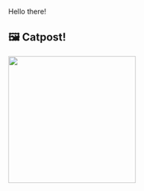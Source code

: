 Hello there!



## 🖼️ Catpost!

<sub>
    <img src="https://cdn2.thecatapi.com/images/868.jpg" height="256">
</sub>

